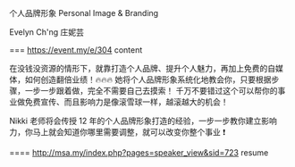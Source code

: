 个人品牌形象
Personal Image & Branding

Evelyn Ch'ng 庄妮芸


===
https://event.my/e/304
content

在没钱没资源的情形下，就靠打造个人品牌、提升个人魅力，再加上免费的自媒体，如何创造翻倍业绩！🔥🔥🔥
她将个人品牌形象系统化地教会你，只要根据步骤，一步一步跟着做，完全不需要自己去摸索！
千万不要错过这个可以帮你的事业做免费宣传、而且影响力是像滚雪球一样，越滚越大的机会！

Nikki 老师将会传授 12 年的个人品牌形象打造的经验，一步一步教你建立影响力，你马上就会知道你哪里需要调整，就可以改变你整个事业 ❗

====
http://msa.my/index.php?pages=speaker_view&sid=723
resume
